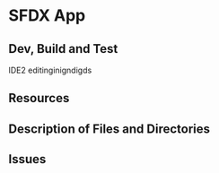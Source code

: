 # SFDX  App

## Dev, Build and Test

IDE2 editinginigndigds

## Resources


## Description of Files and Directories


## Issues



